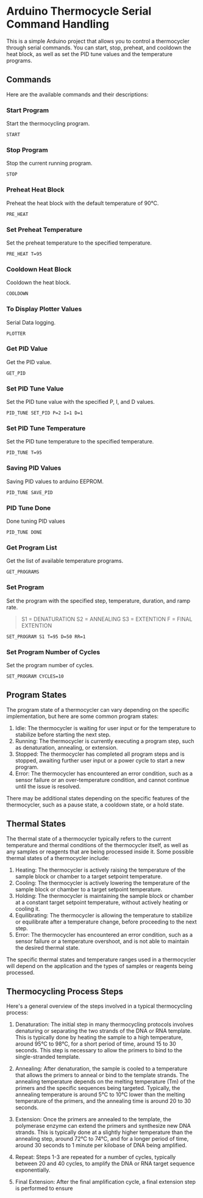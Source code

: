 # Arduino Thermocycle Serial Command Handling

This is a simple Arduino project that allows you to control a thermocycler through serial commands. You can start, stop, preheat, and cooldown the heat block, as well as set the PID tune values and the temperature programs.

## Commands

Here are the available commands and their descriptions:

### Start Program

Start the thermocycling program.

```
START
```

### Stop Program

Stop the current running program.

```
STOP
```

### Preheat Heat Block

Preheat the heat block with the default temperature of 90°C.

```
PRE_HEAT
```

### Set Preheat Temperature

Set the preheat temperature to the specified temperature.

```
PRE_HEAT T=95
```

### Cooldown Heat Block

Cooldown the heat block.

```
COOLDOWN
```

### To Display Plotter Values

Serial Data logging.

```
PLOTTER
```

### Get PID Value

Get the PID value.

```
GET_PID
```

### Set PID Tune Value

Set the PID tune value with the specified P, I, and D values.

```
PID_TUNE SET_PID P=2 I=1 D=1
```

### Set PID Tune Temperature

Set the PID tune temperature to the specified temperature.

```
PID_TUNE T=95
```

### Saving PID Values

Saving PID values to arduino EEPROM.

```
PID_TUNE SAVE_PID
```

### PID Tune Done

Done tuning PID values

```
PID_TUNE DONE
```

### Get Program List

Get the list of available temperature programs.

```
GET_PROGRAMS
```

### Set Program

Set the program with the specified step, temperature, duration, and ramp rate.

> S1 = DENATURATION
> S2 = ANNEALING
> S3 = EXTENTION
> F = FINAL EXTENTION

```
SET_PROGRAM S1 T=95 D=50 RR=1
```

### Set Program Number of Cycles

Set the program number of cycles.

```
SET_PROGRAM CYCLES=10
```

## Program States

The program state of a thermocycler can vary depending on the specific implementation, but here are some common program states:

1. Idle: The thermocycler is waiting for user input or for the temperature to stabilize before starting the next step.
2. Running: The thermocycler is currently executing a program step, such as denaturation, annealing, or extension.
3. Stopped: The thermocycler has completed all program steps and is stopped, awaiting further user input or a power cycle to start a new program.
4. Error: The thermocycler has encountered an error condition, such as a sensor failure or an over-temperature condition, and cannot continue until the issue is resolved.

There may be additional states depending on the specific features of the thermocycler, such as a pause state, a cooldown state, or a hold state.

## Thermal States

The thermal state of a thermocycler typically refers to the current temperature and thermal conditions of the thermocycler itself, as well as any samples or reagents that are being processed inside it. Some possible thermal states of a thermocycler include:

1. Heating: The thermocycler is actively raising the temperature of the sample block or chamber to a target setpoint temperature.
2. Cooling: The thermocycler is actively lowering the temperature of the sample block or chamber to a target setpoint temperature.
3. Holding: The thermocycler is maintaining the sample block or chamber at a constant target setpoint temperature, without actively heating or cooling it.
4. Equilibrating: The thermocycler is allowing the temperature to stabilize or equilibrate after a temperature change, before proceeding to the next step.
5. Error: The thermocycler has encountered an error condition, such as a sensor failure or a temperature overshoot, and is not able to maintain the desired thermal state.

The specific thermal states and temperature ranges used in a thermocycler will depend on the application and the types of samples or reagents being processed.

## Thermocycling Process Steps

Here's a general overview of the steps involved in a typical thermocycling process:

1. Denaturation: The initial step in many thermocycling protocols involves denaturing or separating the two strands of the DNA or RNA template. This is typically done by heating the sample to a high temperature, around 95°C to 98°C, for a short period of time, around 15 to 30 seconds. This step is necessary to allow the primers to bind to the single-stranded template.

2. Annealing: After denaturation, the sample is cooled to a temperature that allows the primers to anneal or bind to the template strands. The annealing temperature depends on the melting temperature (Tm) of the primers and the specific sequences being targeted. Typically, the annealing temperature is around 5°C to 10°C lower than the melting temperature of the primers, and the annealing time is around 20 to 30 seconds.

3. Extension: Once the primers are annealed to the template, the polymerase enzyme can extend the primers and synthesize new DNA strands. This is typically done at a slightly higher temperature than the annealing step, around 72°C to 74°C, and for a longer period of time, around 30 seconds to 1 minute per kilobase of DNA being amplified.

4. Repeat: Steps 1-3 are repeated for a number of cycles, typically between 20 and 40 cycles, to amplify the DNA or RNA target sequence exponentially.

5. Final Extension: After the final amplification cycle, a final extension step is performed to ensure
